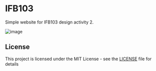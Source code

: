 # IFB103
Simple website for IFB103 design activity 2.

![image](https://my.mixtape.moe/vifcnd.jpg)

## License

This project is licensed under the MIT License - see the [LICENSE](LICENSE) file for details
